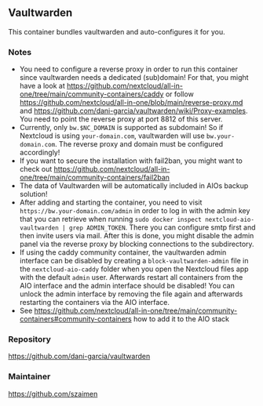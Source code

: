 ## Vaultwarden
This container bundles vaultwarden and auto-configures it for you.

### Notes
- You need to configure a reverse proxy in order to run this container since vaultwarden needs a dedicated (sub)domain! For that, you might have a look at https://github.com/nextcloud/all-in-one/tree/main/community-containers/caddy or follow https://github.com/nextcloud/all-in-one/blob/main/reverse-proxy.md and https://github.com/dani-garcia/vaultwarden/wiki/Proxy-examples. You need to point the reverse proxy at port 8812 of this server.
- Currently, only `bw.$NC_DOMAIN` is supported as subdomain! So if Nextcloud is using `your-domain.com`, vaultwarden will use `bw.your-domain.com`. The reverse proxy and domain must be configured accordingly!
- If you want to secure the installation with fail2ban, you might want to check out https://github.com/nextcloud/all-in-one/tree/main/community-containers/fail2ban
- The data of Vaultwarden will be automatically included in AIOs backup solution!
- After adding and starting the container, you need to visit `https://bw.your-domain.com/admin` in order to log in with the admin key that you can retrieve when running `sudo docker inspect nextcloud-aio-vaultwarden | grep ADMIN_TOKEN`. There you can configure smtp first and then invite users via mail. After this is done, you might disable the admin panel via the reverse proxy by blocking connections to the subdirectory.
- If using the caddy community container, the vaultwarden admin interface can be disabled by creating a `block-vaultwarden-admin` file in the `nextcloud-aio-caddy` folder when you open the Nextcloud files app with the default `admin` user. Afterwards restart all containers from the AIO interface and the admin interface should be disabled! You can unlock the admin interface by removing the file again and afterwards restarting the containers via the AIO interface.
- See https://github.com/nextcloud/all-in-one/tree/main/community-containers#community-containers how to add it to the AIO stack

### Repository
https://github.com/dani-garcia/vaultwarden

### Maintainer
https://github.com/szaimen
